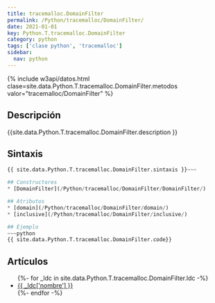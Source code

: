```yaml
---
title: tracemalloc.DomainFilter
permalink: /Python/tracemalloc/DomainFilter/
date: 2021-01-01
key: Python.T.tracemalloc.DomainFilter
category: python
tags: ['clase python', 'tracemalloc']
sidebar: 
  nav: python
---
```


{% include w3api/datos.html clase=site.data.Python.T.tracemalloc.DomainFilter.metodos valor="tracemalloc/DomainFilter" %}

## Descripción
{{site.data.Python.T.tracemalloc.DomainFilter.description }}

## Sintaxis
~~~python
{{ site.data.Python.T.tracemalloc.DomainFilter.sintaxis }}~~~

## Constructores
* [DomainFilter](/Python/tracemalloc/DomainFilter/DomainFilter/)

## Atributos
* [domain](/Python/tracemalloc/DomainFilter/domain/)
* [inclusive](/Python/tracemalloc/DomainFilter/inclusive/)

## Ejemplo
~~~python
{{ site.data.Python.T.tracemalloc.DomainFilter.code}}
~~~

## Artículos
<ul>
{%- for _ldc in site.data.Python.T.tracemalloc.DomainFilter.ldc -%}
   <li>
       <a href="{{_ldc['url'] }}">{{ _ldc['nombre'] }}</a>
   </li>
{%- endfor -%}
</ul>
